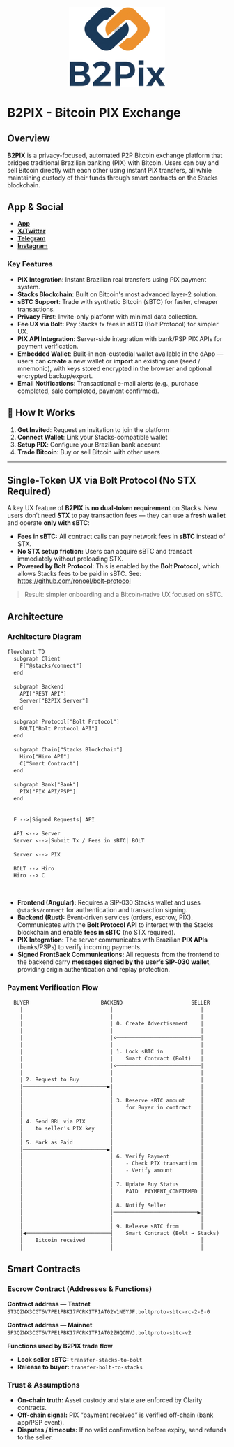 <p align="center">
  <img src="https://raw.githubusercontent.com/ronoel/b2pix-stacks/main/logo-vertical-branco.jpg" alt="B2PIX logo" width="220">
</p>

# B2PIX - Bitcoin PIX Exchange

## Overview

**B2PIX** is a privacy-focused, automated P2P Bitcoin exchange platform that bridges traditional Brazilian banking (PIX) with Bitcoin. Users can buy and sell Bitcoin directly with each other using instant PIX transfers, all while maintaining custody of their funds through smart contracts on the Stacks blockchain.


## App & Social

- **[App](https://b2pix.org)**
- **[X/Twitter](https://x.com/b2pixorg)**
- **[Telegram](https://t.me/+XGmtL15A4BszMmQx)**
- **[Instagram](https://www.instagram.com/b2pix_)**


### Key Features

- **PIX Integration**: Instant Brazilian real transfers using PIX payment system.
- **Stacks Blockchain**: Built on Bitcoin's most advanced layer-2 solution.
- **sBTC Support**: Trade with synthetic Bitcoin (sBTC) for faster, cheaper transactions.
- **Privacy First**: Invite-only platform with minimal data collection.
- **Fee UX via Bolt:** Pay Stacks tx fees in **sBTC** (Bolt Protocol) for simpler UX.
- **PIX API Integration**: Server-side integration with bank/PSP PIX APIs for payment verification.
- **Embedded Wallet**: Built-in non-custodial wallet available in the dApp — users can **create** a new wallet or **import** an existing one (seed / mnemonic), with keys stored encrypted in the browser and optional encrypted backup/export.
- **Email Notifications**: Transactional e-mail alerts (e.g., purchase completed, sale completed, payment confirmed).


## 🎯 How It Works

1. **Get Invited**: Request an invitation to join the platform
2. **Connect Wallet**: Link your Stacks-compatible wallet
3. **Setup PIX**: Configure your Brazilian bank account
4. **Trade Bitcoin**: Buy or sell Bitcoin with other users

---

##  Single‑Token UX via Bolt Protocol (No STX Required)

A key UX feature of **B2PIX** is **no dual‑token requirement** on Stacks. New users don’t need **STX** to pay transaction fees — they can use a **fresh wallet** and operate **only with sBTC**:

- **Fees in sBTC:** All contract calls can pay network fees in **sBTC** instead of STX.  
- **No STX setup friction:** Users can acquire sBTC and transact immediately without preloading STX.  
- **Powered by Bolt Protocol:** This is enabled by the **Bolt Protocol**, which allows Stacks fees to be paid in sBTC. See: https://github.com/ronoel/bolt-protocol

> Result: simpler onboarding and a Bitcoin‑native UX focused on sBTC.


## Architecture

### Architecture Diagram


```mermaid
flowchart TD
  subgraph Client
    F["@stacks/connect"]
  end

  subgraph Backend
    API["REST API"]
    Server["B2PIX Server"]
  end

  subgraph Protocol["Bolt Protocol"]
    BOLT["Bolt Protocol API"]
  end

  subgraph Chain["Stacks Blockchain"]
    Hiro["Hiro API"]
    C["Smart Contract"]
  end

  subgraph Bank["Bank"]
    PIX["PIX API/PSP"]
  end


  F -->|Signed Requests| API

  API <--> Server
  Server <-->|Submit Tx / Fees in sBTC| BOLT

  Server <--> PIX

  BOLT --> Hiro
  Hiro --> C

  

```



- **Frontend (Angular):** Requires a SIP‑030 Stacks wallet and uses `@stacks/connect` for authentication and transaction signing.
- **Backend (Rust):** Event‑driven services (orders, escrow, PIX). Communicates with the **Bolt Protocol API** to interact with the Stacks blockchain and enable **fees in sBTC** (no STX required).
- **PIX Integration:** The server communicates with Brazilian **PIX APIs** (banks/PSPs) to verify incoming payments.
- **Signed FrontBack Communications:** All requests from the frontend to the backend carry **messages signed by the user’s SIP‑030 wallet**, providing origin authentication and replay protection.

### Payment Verification Flow

```
  BUYER                       BACKEND                      SELLER
    │                            │                            │
    │                            │                            │
    │                            │ 0. Create Advertisement    │
    │                            │                            │
    │                            │<───────────────────────────│
    │                            │                            │
    │                            │ 1. Lock sBTC in            │
    │                            │    Smart Contract (Bolt)   │
    │                            │<───────────────────────────│
    │                            │                            │
    │ 2. Request to Buy          │                            │
    │───────────────────────────▶│                            │
    │                            │                            │
    │                            │ 3. Reserve sBTC amount     │
    │                            │    for Buyer in contract   │
    │                            │                            │
    │ 4. Send BRL via PIX        │                            │
    │    to seller's PIX key     │                            │
    │                            │                            │
    │ 5. Mark as Paid            │                            │
    │───────────────────────────▶│                            │
    │                            │ 6. Verify Payment          │
    │                            │    - Check PIX transaction │
    │                            │    - Verify amount         │
    │                            │                            │
    │                            │ 7. Update Buy Status       │
    │                            │    PAID  PAYMENT_CONFIRMED │
    │                            │                            │
    │                            │ 8. Notify Seller           │
    │                            │───────────────────────────▶│
    │                            │                            │
    │                            │ 9. Release sBTC from       │
    │◀───────────────────────────┤    Smart Contract (Bolt → Stacks)
    │    Bitcoin received        │                            │
    │                            │                            │
```


## Smart Contracts

### Escrow Contract (Addresses & Functions)

**Contract address — Testnet**  
`ST3QZNX3CGT6V7PE1PBK17FCRK1TP1AT02W1N0YJF.boltproto-sbtc-rc-2-0-0`

**Contract address — Mainnet**  
`SP3QZNX3CGT6V7PE1PBK17FCRK1TP1AT02ZHQCMVJ.boltproto-sbtc-v2`

**Functions used by B2PIX trade flow**  
- **Lock seller sBTC:** `transfer-stacks-to-bolt`  
- **Release to buyer:** `transfer-bolt-to-stacks`

### Trust & Assumptions

- **On-chain truth:** Asset custody and state are enforced by Clarity contracts.  
- **Off-chain signal:** PIX “payment received” is verified off-chain (bank app/PSP event).  
- **Disputes / timeouts:** If no valid confirmation before expiry, send refunds to the seller.
